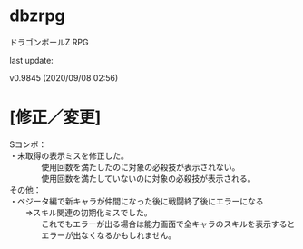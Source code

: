 # dbzrpg
ドラゴンボールZ RPG

last update:

v0.9845 (2020/09/08 02:56)
</br>

# [修正／変更]

Sコンボ：</br>
・未取得の表示ミスを修正した。</br>
　　　　使用回数を満たしたのに対象の必殺技が表示されない。<br>
　　　　使用回数を満たしていないのに対象の必殺技が表示される。
</br>
その他：</br>
・ベジータ編で新キャラが仲間になった後に戦闘終了後にエラーになる</br>
　　⇒スキル関連の初期化ミスでした。</br>
　　　　これでもエラーが出る場合は能力画面で全キャラのスキルを表示すると</br>
　　　　エラーが出なくなるかもしれません。</br>
